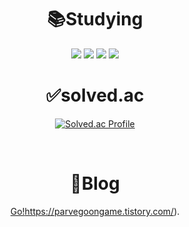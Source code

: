 
# <div align="center"> 📚Studying </div>
<div align="center">
<img src="https://img.shields.io/badge/C++-00599C?style=for-the-badge&logo=Cplusplus&logoColor=white"> <img src="https://img.shields.io/badge/Java-FF160B?style=for-the-badge&logo=OpenJDK&logoColor=white"> <img src="https://img.shields.io/badge/Spring-6DB33F?style=for-the-badge&logo=Spring&logoColor=white"> <img src="https://img.shields.io/badge/MySQL-4479A1?style=for-the-badge&logo=MySQL&logoColor=white">

<br>
  
# <div align="center"> ✅solved.ac </div>

[![Solved.ac Profile](http://mazassumnida.wtf/api/generate_badge?boj=sungwon326)](https://solved.ac/sungwon326)

<br>

# <div align="center"> 💬Blog </div>
[Go!](https://parvegoongame.tistory.com/)https://parvegoongame.tistory.com/).

